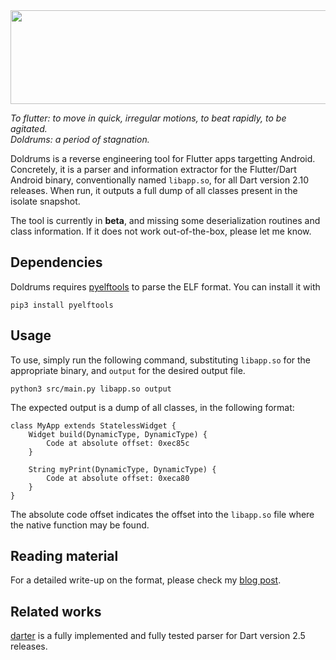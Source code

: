 <img src="https://raw.githubusercontent.com/rscloura/Doldrums/master/logo.png" width="518" height="150">

*To flutter: to move in quick, irregular motions, to beat rapidly, to be agitated.*  
*Doldrums: a period of stagnation.*

Doldrums is a reverse engineering tool for Flutter apps targetting Android. Concretely, it is a parser and information extractor for the Flutter/Dart Android binary, conventionally named `libapp.so`, for all Dart version 2.10 releases. When run, it outputs a full dump of all classes present in the isolate snapshot.

The tool is currently in **beta**, and missing some deserialization routines and class information. If it does not work out-of-the-box, please let me know.

## Dependencies

Doldrums requires [pyelftools](https://github.com/eliben/pyelftools) to parse the ELF format. You can install it with
```
pip3 install pyelftools
```

## Usage

To use, simply run the following command, substituting `libapp.so` for the appropriate binary, and `output` for the desired output file.
```
python3 src/main.py libapp.so output
```

The expected output is a dump of all classes, in the following format:
```
class MyApp extends StatelessWidget {
    Widget build(DynamicType, DynamicType) {
        Code at absolute offset: 0xec85c
    }

    String myPrint(DynamicType, DynamicType) {
        Code at absolute offset: 0xeca80
    }
}
```

The absolute code offset indicates the offset into the `libapp.so` file where the native function may be found.

## Reading material

For a detailed write-up on the format, please check my [blog post](https://rloura.wordpress.com/2020/12/04/reversing-flutter-for-android-wip/).

## Related works

[darter](https://github.com/mildsunrise/darter) is a fully implemented and fully tested parser for Dart version 2.5 releases.